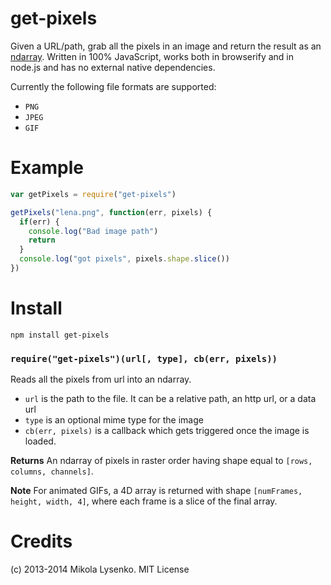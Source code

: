 get-pixels
==========
Given a URL/path, grab all the pixels in an image and return the result as an [ndarray](https://github.com/mikolalysenko/ndarray).  Written in 100% JavaScript, works both in browserify and in node.js and has no external native dependencies.

Currently the following file formats are supported:

* `PNG`
* `JPEG`
* `GIF`

Example
=======

```javascript
var getPixels = require("get-pixels")

getPixels("lena.png", function(err, pixels) {
  if(err) {
    console.log("Bad image path")
    return
  }
  console.log("got pixels", pixels.shape.slice())
})
```

Install
=======

    npm install get-pixels

### `require("get-pixels")(url[, type], cb(err, pixels))`
Reads all the pixels from url into an ndarray.

* `url` is the path to the file.  It can be a relative path, an http url, or a data url
* `type` is an optional mime type for the image
* `cb(err, pixels)` is a callback which gets triggered once the image is loaded.

**Returns** An ndarray of pixels in raster order having shape equal to `[rows, columns, channels]`.

**Note** For animated GIFs, a 4D array is returned with shape `[numFrames, height, width, 4]`, where each frame is a slice of the final array.

Credits
=======
(c) 2013-2014 Mikola Lysenko. MIT License